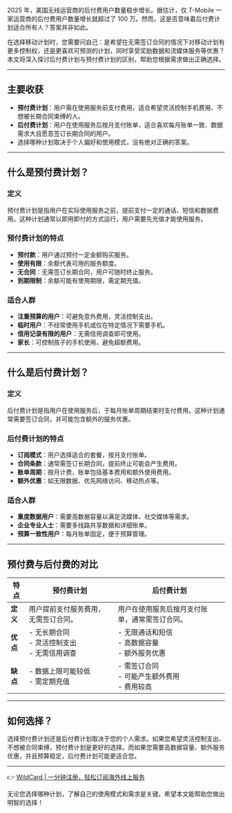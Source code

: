 2025 年，美国无线运营商的后付费用户数量稳步增长。据估计，仅 T-Mobile 一家运营商的后付费用户数量增长就超过了 100 万。然而，这是否意味着后付费计划适合所有人？答案并非如此。

在选择移动计划时，您需要问自己：是希望在无需签订合同的情况下对移动计划有更多控制权，还是更喜欢可预测的计划，同时享受奖励数据和流媒体服务等优惠？本文将深入探讨后付费计划与预付费计划的区别，帮助您根据需求做出正确选择。

---

## 主要收获

- **预付费计划**：用户需在使用服务前支付费用，适合希望灵活控制手机费用、不想被长期合同束缚的人。
- **后付费计划**：用户在使用服务后按月支付账单，适合喜欢每月账单一致、数据需求大且愿意签订长期合同的用户。
- 选择哪种计划取决于个人偏好和使用模式，没有绝对正确的答案。

---

## 什么是预付费计划？

### 定义
预付费计划是指用户在实际使用服务之前，提前支付一定的通话、短信和数据费用。这种计划通常以即用即付的方式运行，用户需要先充值才能使用服务。

### 预付费计划的特点
- **预付款**：用户通过预付一定金额购买服务。
- **使用有限**：余额代表可用的服务额度。
- **无合同**：无需签订长期合同，用户可随时终止服务。
- **到期限制**：余额可能有使用期限，需定期充值。

### 适合人群
- **注重预算的用户**：可避免意外费用，灵活控制支出。
- **临时用户**：不经常使用手机或仅在特定情况下需要手机。
- **信用记录有限的用户**：无需信用调查即可使用。
- **家长**：可控制孩子的手机使用，避免超额费用。

---

## 什么是后付费计划？

### 定义
后付费计划是指用户在使用服务后，于每月账单周期结束时支付费用。这种计划通常需要签订合同，并可能包含额外的服务优惠。

### 后付费计划的特点
- **订阅模式**：用户选择适合的套餐，按月支付账单。
- **合同条款**：通常需签订长期合同，提前终止可能会产生费用。
- **账单周期**：按月计费，账单包括基本费用和额外使用费用。
- **额外优惠**：如无限数据、优先网络访问、移动热点等。

### 适合人群
- **重度数据用户**：需要高数据容量以满足流媒体、社交媒体等需求。
- **企业专业人士**：需要多线路共享数据和详细账单。
- **预算一致性用户**：每月账单固定，便于预算管理。

---

## 预付费与后付费的对比

| **特点**         | **预付费计划**                                   | **后付费计划**                                   |
|------------------|-----------------------------------------------|-----------------------------------------------|
| **定义**         | 用户提前支付服务费用，无需签订合同。                  | 用户在使用服务后按月支付账单，通常需签订合同。         |
| **优点**         | - 无长期合同<br>- 灵活控制支出<br>- 无需信用调查 | - 无限通话和短信<br>- 高数据容量<br>- 额外服务优惠 |
| **缺点**         | - 数据上限可能较低<br>- 需定期充值                | - 需签订合同<br>- 可能产生额外费用<br>- 费用较高   |

---

## 如何选择？

选择预付费计划还是后付费计划取决于您的个人需求。如果您希望灵活控制支出、不想被合同束缚，预付费计划是更好的选择。而如果您需要高数据容量、额外服务优惠，并且预算稳定，后付费计划可能更适合您。

---

👉 [WildCard | 一分钟注册，轻松订阅海外线上服务](https://bit.ly/bewildcard)

无论您选择哪种计划，了解自己的使用模式和需求是关键。希望本文能帮助您做出明智的选择！